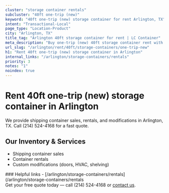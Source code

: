 ```yaml
---
cluster: "storage container rentals"
subcluster: "40ft one-trip (new)"
keyword: "40ft one-trip (new) storage container for rent Arlington, TX"
intent: "Transactional-Local"
page_type: "Location-Product"
city: "Arlington, TX"
title_tag: "Arlington 40ft storage container for rent | LC Container"
meta_description: "Buy one-trip (new) 40ft storage container rent with local delivery in Arlington, TX. LC Container — local Since 2003. Request a fast quote today."
url_slug: "/arlington/rent/40ft/storage-containers/one-trip-new"
h1: "Rent 40ft one-trip (new) storage container in Arlington"
internal_links: "/arlington/storage-containers/rentals"
priority: 3
notes: "1"
noindex: true
---
```


# Rent 40ft one-trip (new) storage container in Arlington

We provide shipping container sales, rentals, and modifications in Arlington, TX. Call (214) 524-4168 for a fast quote.

## Our Inventory & Services
- Shipping container sales
- Container rentals
- Custom modifications (doors, HVAC, shelving)

<div data-section="internal-links">
### Helpful links
- [/arlington/storage-containers/rentals](/arlington/storage-containers/rentals
</div>

<div data-section="cta">
Get your free quote today — call (214) 524-4168 or <a href="/contact">contact us</a>.
</div>

<script type="application/ld+json">{"@context":"https://schema.org","@type":"FAQPage","mainEntity":[{"@type":"Question","name":"How much does delivery cost in Arlington, TX?","acceptedAnswer":{"@type":"Answer","text":"Delivery costs vary by distance and container size. Most deliveries in Arlington, TX range from $150-$300. Call (214) 524-4168 for an exact quote based on your specific location."}},{"@type":"Question","name":"Do you offer financing or payment plans?","acceptedAnswer":{"@type":"Answer","text":"We accept major credit cards, checks, and can discuss commercial terms for bulk purchases. Call (214) 524-4168 to discuss options."}},{"@type":"Question","name":"Can you customize containers in Arlington, TX?","acceptedAnswer":{"@type":"Answer","text":"Yes — we perform modifications like doors, HVAC, insulation, and shelving. Request a custom quote at (214) 524-4168 or via our contact form."}}]}</script>
